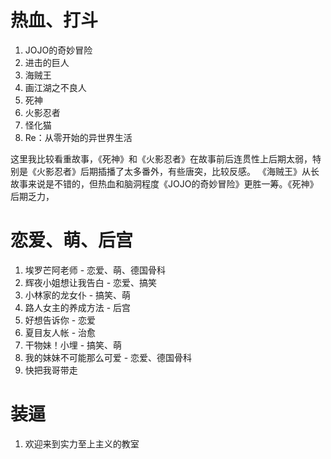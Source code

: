 
# 热血、打斗

1. JOJO的奇妙冒险
3. 进击的巨人
2. 海贼王
4. 画江湖之不良人
3. 死神
4. 火影忍者
5. 怪化猫
6. Re：从零开始的异世界生活

这里我比较看重故事，《死神》和《火影忍者》在故事前后连贯性上后期太弱，特别是《火影忍者》后期插播了太多番外，有些唐突，比较反感。
《海贼王》从长故事来说是不错的，但热血和脑洞程度《JOJO的奇妙冒险》更胜一筹。《死神》后期乏力，

# 恋爱、萌、后宫

1. 埃罗芒阿老师 - 恋爱、萌、德国骨科
1. 辉夜小姐想让我告白 - 恋爱、搞笑
2. 小林家的龙女仆 - 搞笑、萌
2. 路人女主的养成方法 - 后宫
2. 好想告诉你 - 恋爱
1. 夏目友人帐 - 治愈
1. 干物妹！小埋 - 搞笑、萌
1. 我的妹妹不可能那么可爱 - 恋爱、德国骨科
1. 快把我哥带走

# 装逼

1. 欢迎来到实力至上主义的教室